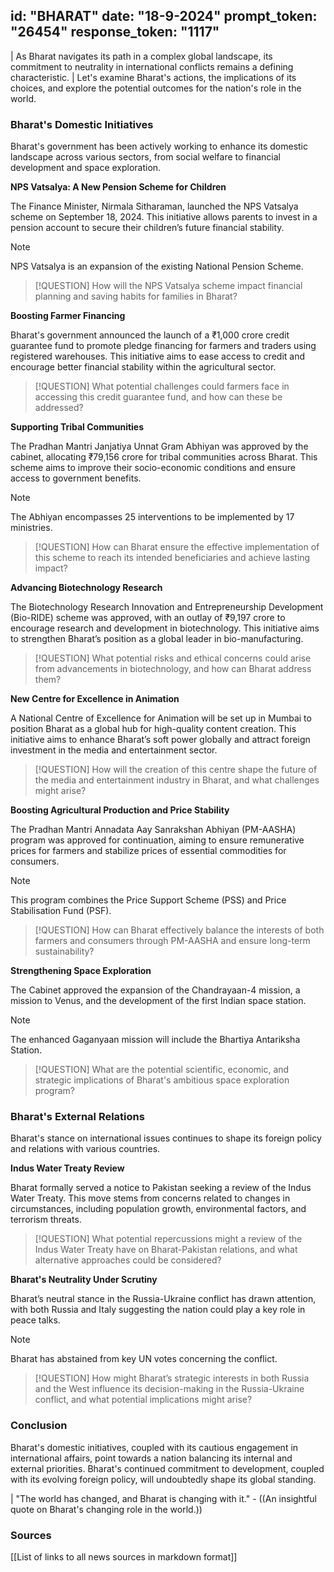 
id: "BHARAT"
date: "18-9-2024"
prompt_token: "26454"
response_token: "1117"
------
| As Bharat navigates its path in a complex global landscape, its commitment to neutrality in international conflicts remains a defining characteristic.
| Let's examine Bharat's actions, the implications of its choices, and explore the potential outcomes for the nation's role in the world.

### Bharat's Domestic Initiatives

Bharat's government has been actively working to enhance its domestic landscape across various sectors, from social welfare to financial development and space exploration. 

**NPS Vatsalya: A New Pension Scheme for Children**

The Finance Minister, Nirmala Sitharaman, launched the NPS Vatsalya scheme on September 18, 2024. This initiative allows parents to invest in a pension account to secure their children’s future financial stability. 

> [!NOTE]
> NPS Vatsalya is an expansion of the existing National Pension Scheme.

> [!QUESTION]
> How will the NPS Vatsalya scheme impact financial planning and saving habits for families in Bharat?

**Boosting Farmer Financing**

Bharat's government announced the launch of a ₹1,000 crore credit guarantee fund to promote pledge financing for farmers and traders using registered warehouses. This initiative aims to ease access to credit and encourage better financial stability within the agricultural sector. 

> [!QUESTION]
> What potential challenges could farmers face in accessing this credit guarantee fund, and how can these be addressed?

**Supporting Tribal Communities**

The Pradhan Mantri Janjatiya Unnat Gram Abhiyan was approved by the cabinet, allocating ₹79,156 crore for tribal communities across Bharat. This scheme aims to improve their socio-economic conditions and ensure access to government benefits. 

> [!NOTE]
>  The Abhiyan encompasses 25 interventions to be implemented by 17 ministries.

> [!QUESTION]
> How can Bharat ensure the effective implementation of this scheme to reach its intended beneficiaries and achieve lasting impact?

**Advancing Biotechnology Research**

The Biotechnology Research Innovation and Entrepreneurship Development (Bio-RIDE) scheme was approved, with an outlay of ₹9,197 crore to encourage research and development in biotechnology. This initiative aims to strengthen Bharat’s position as a global leader in bio-manufacturing. 

> [!QUESTION]
> What potential risks and ethical concerns could arise from advancements in biotechnology, and how can Bharat address them?

**New Centre for Excellence in Animation**

A National Centre of Excellence for Animation will be set up in Mumbai to position Bharat as a global hub for high-quality content creation. This initiative aims to enhance Bharat’s soft power globally and attract foreign investment in the media and entertainment sector. 

> [!QUESTION]
> How will the creation of this centre shape the future of the media and entertainment industry in Bharat, and what challenges might arise?

**Boosting Agricultural Production and Price Stability**

The Pradhan Mantri Annadata Aay Sanrakshan Abhiyan (PM-AASHA) program was approved for continuation, aiming to ensure remunerative prices for farmers and stabilize prices of essential commodities for consumers. 

> [!NOTE]
> This program combines the Price Support Scheme (PSS) and Price Stabilisation Fund (PSF).

> [!QUESTION]
> How can Bharat effectively balance the interests of both farmers and consumers through PM-AASHA and ensure long-term sustainability?

**Strengthening Space Exploration**

The Cabinet approved the expansion of the Chandrayaan-4 mission, a mission to Venus, and the development of the first Indian space station. 

> [!NOTE]
>  The enhanced Gaganyaan mission will include the Bhartiya Antariksha Station.

> [!QUESTION]
> What are the potential scientific, economic, and strategic implications of Bharat's ambitious space exploration program?

### Bharat's External Relations

Bharat's stance on international issues continues to shape its foreign policy and relations with various countries. 

**Indus Water Treaty Review**

Bharat formally served a notice to Pakistan seeking a review of the Indus Water Treaty. This move stems from concerns related to changes in circumstances, including population growth, environmental factors, and terrorism threats. 

> [!QUESTION]
> What potential repercussions might a review of the Indus Water Treaty have on Bharat-Pakistan relations, and what alternative approaches could be considered? 

**Bharat's Neutrality Under Scrutiny**

Bharat’s neutral stance in the Russia-Ukraine conflict has drawn attention, with both Russia and Italy suggesting the nation could play a key role in peace talks. 

> [!NOTE]
>  Bharat has abstained from key UN votes concerning the conflict.

> [!QUESTION]
> How might Bharat’s strategic interests in both Russia and the West influence its decision-making in the Russia-Ukraine conflict, and what potential implications might arise?

### Conclusion

Bharat's domestic initiatives, coupled with its cautious engagement in international affairs, point towards a nation balancing its internal and external priorities. Bharat's continued commitment to development, coupled with its evolving foreign policy, will undoubtedly shape its global standing.

| "The world has changed, and Bharat is changing with it." - ((An insightful quote on Bharat's changing role in the world.))

### Sources

[[List of links to all news sources in markdown format]]

